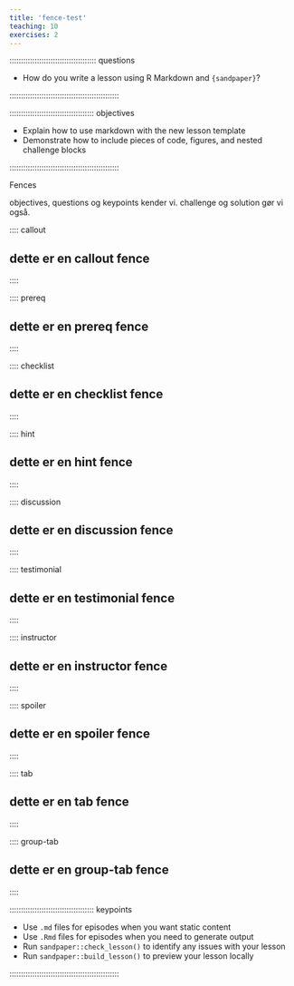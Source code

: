 ```yaml
---
title: 'fence-test'
teaching: 10
exercises: 2
---
```


:::::::::::::::::::::::::::::::::::::: questions 

- How do you write a lesson using R Markdown and `{sandpaper}`?

::::::::::::::::::::::::::::::::::::::::::::::::

::::::::::::::::::::::::::::::::::::: objectives

- Explain how to use markdown with the new lesson template
- Demonstrate how to include pieces of code, figures, and nested challenge blocks

::::::::::::::::::::::::::::::::::::::::::::::::


Fences

objectives, questions og keypoints kender vi.
challenge og solution gør vi også.

:::: callout
## dette er en callout fence

::::

:::: prereq
## dette er en prereq fence

::::


:::: checklist
## dette er en checklist fence

::::


:::: hint
## dette er en hint fence

::::


:::: discussion
## dette er en discussion fence

::::


:::: testimonial
## dette er en testimonial fence

::::

:::: instructor
## dette er en instructor fence

::::


:::: spoiler
## dette er en spoiler fence

::::


:::: tab
## dette er en tab fence

::::


:::: group-tab
## dette er en group-tab fence

::::




::::::::::::::::::::::::::::::::::::: keypoints 

- Use `.md` files for episodes when you want static content
- Use `.Rmd` files for episodes when you need to generate output
- Run `sandpaper::check_lesson()` to identify any issues with your lesson
- Run `sandpaper::build_lesson()` to preview your lesson locally

::::::::::::::::::::::::::::::::::::::::::::::::

